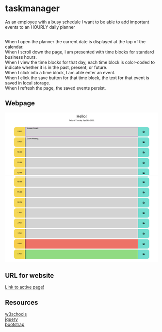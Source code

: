 # taskmanager
<p>As an employee with a busy schedule
 I want to be able to add important events to an HOURLY daily planner 

<br>When I open the planner the current date  is displayed at the top of the calendar.
<br>When I scroll down the page, I am presented with time blocks for standard business hours.
<br>When I view the time blocks for that day,  each time block is color-coded to indicate whether it is in the past, present, or future.
<br>When I click into a time block, I am able enter an event. 
<br>When I click the save button for that time block, the text for that event is saved in local storage. 
<br>When I refresh the page, the saved events persist.</p>



## Webpage

![](./assets/Screen%20Shot%202022-09-20%20at%204.10.41%20PM.png)
![](./assets/Screen%20Shot%202022-09-20%20at%204.10.56%20PM.png)



## URL for website

[Link to active page!](https://shelbybridwell.github.io/taskmanager/)

## Resources
[w3schools](https://www.w3schools.com/)<br>
[jquery](https://jquery.com/)<br>
[bootstrap](https://getbootstrap.com/)<br>


